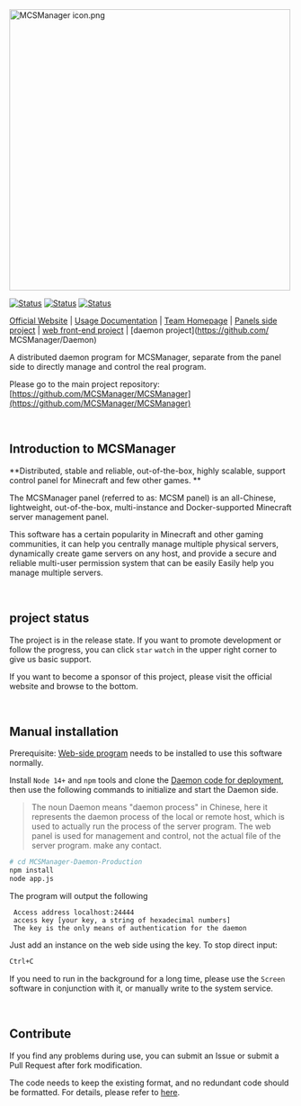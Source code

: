 <img src="https://public-link.oss-cn-shenzhen.aliyuncs.com/mcsm_picture/logo.png" alt="MCSManager icon.png" width="500px" />

<br />

[![Status](https://img.shields.io/badge/npm-v6.14.15-blue.svg)](https://www.npmjs.com/)
[![Status](https://img.shields.io/badge/node-v14.17.6-blue.svg)](https://nodejs.org/en/download/)
[![Status](https://img.shields.io/badge/License-AGPL-red.svg)](https://github.com/Suwings/MCSManager)

[Official Website](http://mcsmanager.com/) | [Usage Documentation](https://docs.mcsmanager.com/) | [Team Homepage](https://github.com/MCSManager) | [Panels side project](https://github.com/MCSManager/MCSManager) | [web front-end project](https://github.com/MCSManager/UI) | [daemon project](https://github.com/ MCSManager/Daemon)

A distributed daemon program for MCSManager, separate from the panel side to directly manage and control the real program.

Please go to the main project repository: [https://github.com/MCSManager/MCSManager](https://github.com/MCSManager/MCSManager)

<br />

## Introduction to MCSManager

**Distributed, stable and reliable, out-of-the-box, highly scalable, support control panel for Minecraft and few other games. **

The MCSManager panel (referred to as: MCSM panel) is an all-Chinese, lightweight, out-of-the-box, multi-instance and Docker-supported Minecraft server management panel.

This software has a certain popularity in Minecraft and other gaming communities, it can help you centrally manage multiple physical servers, dynamically create game servers on any host, and provide a secure and reliable multi-user permission system that can be easily Easily help you manage multiple servers.

<br />

## project status

The project is in the release state. If you want to promote development or follow the progress, you can click `star` `watch` in the upper right corner to give us basic support.

If you want to become a sponsor of this project, please visit the official website and browse to the bottom.

<br />

## Manual installation

Prerequisite: [Web-side program](https://github.com/MCSManager/MCSManager-Web-Production) needs to be installed to use this software normally.

Install `Node 14+` and `npm` tools and clone the [Daemon code for deployment](https://gitee.com/mcsmanager/MCSManager-Daemon-Production), then use the following commands to initialize and start the Daemon side.

> The noun Daemon means "daemon process" in Chinese, here it represents the daemon process of the local or remote host, which is used to actually run the process of the server program. The web panel is used for management and control, not the actual file of the server program. make any contact.

```bash
# cd MCSManager-Daemon-Production
npm install
node app.js
````

The program will output the following

````log
 Access address localhost:24444
 access key [your key, a string of hexadecimal numbers]
 The key is the only means of authentication for the daemon
````

Just add an instance on the web side using the key.
To stop direct input:

```bash
Ctrl+C
````

If you need to run in the background for a long time, please use the `Screen` software in conjunction with it, or manually write to the system service.

<br />

## Contribute

If you find any problems during use, you can submit an Issue or submit a Pull Request after fork modification.

The code needs to keep the existing format, and no redundant code should be formatted. For details, please refer to [here](https://github.com/MCSManager/MCSManager/issues/544).

<br />


